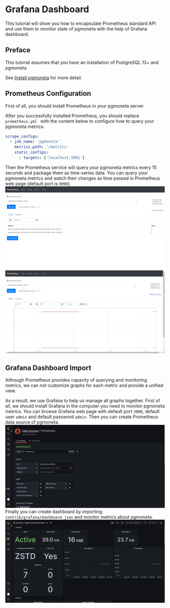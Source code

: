 # Grafana Dashboard

This tutorial will show you how to encapsulate Prometheus standard API and use them to monitor state of pgmoneta with the help of Grafana dashboard.

## Preface

This tutorial assumes that you have an installation of PostgreSQL 13+ and pgmoneta.

See [Install pgmoneta](https://github.com/pgmoneta/pgmoneta/blob/main/doc/tutorial/01_install.md)
for more detail.

## Prometheus Configuration

First of all, you should install Prometheus in your pgmoneta server.

After you successfully installed Prometheus, you should replace `prometheus.yml ` with the content below to configure how to query your pgmoneta metrics. 
```yml
scrape_configs:
  - job_name: 'pgmoneta'
    metrics_path: '/metrics'
    static_configs:
      - targets: ['localhost:5001']
```

Then the Prometheus service will query your pgmoneta metrics every 15 seconds and package them as time-series data. You can query your pgmoneta metrics and watch their changes as time passed in Prometheus web page (default port is `9090`).
![](../images/prometheus_console.jpg)
![](../images/prometheus_graph.jpg)

## Grafana Dashboard Import

Although Prometheus provides capacity of querying and monitoring metrics, we can not customize graphs for each metric and provide a unified view.

As a result, we use Grafana to help us manage all graphs together. First of all, we should install Grafana in the computer you need to monitor pgmoneta metrics. You can browse Grafana web page with default port `3000`, default user `admin` and default password `admin`. Then you can create Prometheus data source of pgmoneta.
![](../images/grafana_datasource.jpg)
Finally you can create dashboard by importing `contrib/grafana/dashboard.json` and monitor metrics about pgmoneta.
![](../images/grafana_dashboard.jpg)